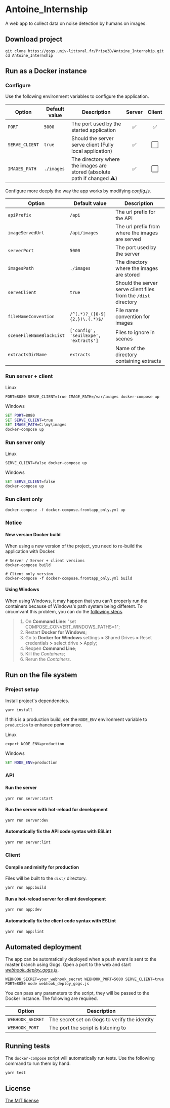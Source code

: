 # Antoine_Internship
A web app to collect data on noise detection by humans on images.

## Download project
```console
git clone https://gogs.univ-littoral.fr/Prise3D/Antoine_Internship.git
cd Antoine_Internship
```

## Run as a Docker instance
### Configure
Use the following environment variables to configure the application.

| Option      | Default value | Description | Server | Client |
| ----------- | ------------- | ----------- | :------: | :------: |
| `PORT` | `5000` | The port used by the started application |  ✅  | ✅ |
| `SERVE_CLIENT` | `true` | Should the server serve client (Fully local application) |  ✅  | ⬜️ |
| `IMAGES_PATH` | `./images` | The directory where the images are stored (absolute path if changed ⚠️) |  ✅  | ⬜️ |

Configure more deeply the way the app works by modifying *[config.js](config.js)*.

| Option      | Default value | Description |
| ----------- | ------------- | ----------- |
| `apiPrefix` | `/api` | The url prefix for the API |
| `imageServedUrl` | `/api/images` | The url prefix from where the images are served |
| `serverPort` | `5000` | The port used by the server |
| `imagesPath` | `./images` | The directory where the images are stored |
| `serveClient` | `true` | Should the server serve client files from the `/dist` directory |
| `fileNameConvention` | `/^(.*)?_([0-9]{2,})\.(.*)$/` | File name convention for images |
| `sceneFileNameBlackList` | `['config', 'seuilExpe', 'extracts']` | Files to ignore in scenes |
| `extractsDirName` | `extracts` | Name of the directory containing extracts |

### Run server + client
Linux
```console
PORT=8080 SERVE_CLIENT=true IMAGE_PATH=/var/images docker-compose up
```
Windows
```bat
SET PORT=8080
SET SERVE_CLIENT=true
SET IMAGE_PATH=C:\my\images
docker-compose up
```

### Run server only
Linux
```console
SERVE_CLIENT=false docker-compose up
```
Windows
```bat
SET SERVE_CLIENT=false
docker-compose up
```

### Run client only
```console
docker-compose -f docker-compose.frontapp_only.yml up
```

### Notice
#### New version Docker build
When using a new version of the project, you need to re-build the application with Docker.
```console
# Server / Server + client versions
docker-compose build

# Client only version
docker-compose -f docker-compose.frontapp_only.yml build
```

#### Using Windows
When using Windows, it may happen that you can't properly run the containers because of Windows's path system being different. To circumvant this problem, you can do the [following steps](https://github.com/docker/compose/issues/4303#issuecomment-379563170).
> 1. On **Command Line**: "set COMPOSE_CONVERT_WINDOWS_PATHS=1";
> 2. Restart **Docker for Windows**;
> 3. Go to **Docker for Windows** settings **>** Shared Drives **>** Reset credentials **>** select drive **>** Apply;
> 4. Reopen **Command Line**;
> 5. Kill the _Containers_;
> 6. Rerun the _Containers_.

## Run on the file system
### Project setup
Install project's dependencies.
```
yarn install
```

If this is a production build, set the `NODE_ENV` environment variable to `production` to enhance performance.

Linux
```console
export NODE_ENV=production
```
Windows
```bat
SET NODE_ENV=production
```

### API
#### Run the server
```console
yarn run server:start
```

#### Run the server with hot-reload for development
```console
yarn run server:dev
```

#### Automatically fix the API code syntax with ESLint
```console
yarn run server:lint
```


### Client
#### Compile and minify for production
Files will be built to the `dist/` directory.
```console
yarn run app:build
```

#### Run a hot-reload server for client development
```console
yarn run app:dev
```


#### Automatically fix the client code syntax with ESLint
```console
yarn run app:lint
```

## Automated deployment
The app can be automatically deployed when a push event is sent to the master branch using Gogs. Open a port to the web and start *[webhook_deploy_gogs.js](webhook_deploy_gogs.js)*.
```console
WEBHOOK_SECRET=your_webhook_secret WEBHOOK_PORT=5000 SERVE_CLIENT=true PORT=8080 node webhook_deploy_gogs.js
```
You can pass any parameters to the script, they will be passed to the Docker instance. The following are required.

| Option      | Description |
| ----------- | ----------- |
| `WEBHOOK_SECRET` | The secret set on Gogs to verify the identity |
| `WEBHOOK_PORT` | The port the script is listening to |

## Running tests
The `docker-compose` script will automatically run tests. Use the following command to run them by hand.
```console
yarn test
```

## License
[The MIT license](LICENSE)
